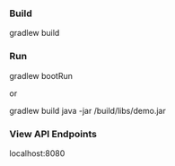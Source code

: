
### Build
gradlew build

### Run
gradlew bootRun

or

gradlew build
java -jar /build/libs/demo.jar

### View API Endpoints
localhost:8080 
